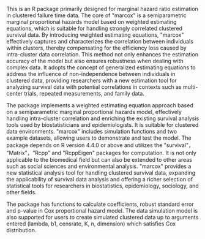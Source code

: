 This is an R package primarily designed for marginal hazard ratio estimation in clustered failure time data. The core of "marcox" is a semiparametric marginal proportional hazards model based on weighted estimating equations, which is suitable for handling strongly correlated clustered survival data. By introducing weighted estimating equations, "marcox" effectively captures and characterizes the correlation between individuals within clusters, thereby compensating for the efficiency loss caused by intra-cluster data correlation. This method not only enhances the estimation accuracy of the model but also ensures robustness when dealing with complex data. It adopts the concept of generalized estimating equations to address the influence of non-independence between individuals in clustered data, providing researchers with a new estimation tool for analyzing survival data with potential correlations in contexts such as multi-center trials, repeated measurements, and family data.

The package implements a weighted estimating equation approach based on a semiparametric marginal proportional hazards model, effectively handling intra-cluster correlation and enriching the existing survival analysis tools used by biostatisticians and epidemiologists. It is suitable for clustered data environments. "marcox" includes simulation functions and two example datasets, allowing users to demonstrate and test the model. The package depends on R version 4.4.0 or above and utilizes the "survival"， "Matrix"，“Rcpp” and "RcppEigen" packages for computation. It is not only applicable to the biomedical field but can also be extended to other areas such as social sciences and environmental analysis. "marcox" provides a new statistical analysis tool for handling clustered survival data, expanding the applicability of survival data analysis and offering a richer selection of statistical tools for researchers in biostatistics, epidemiology, sociology, and other fields.

The package has functions to calculate coefficients, robust standard error and p-value in Cox proportional hazard model. The data simulation model is also supported for users to create simulated clustered data up to arguments entered (lambda, b1, censrate, K, n, dimension) which satisfies Cox distribution.

